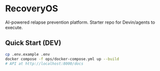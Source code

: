 # RecoveryOS

AI-powered relapse prevention platform. Starter repo for Devin/agents to execute.

## Quick Start (DEV)
```bash
cp .env.example .env
docker compose -f ops/docker-compose.yml up --build
# API at http://localhost:8000/docs
```
